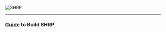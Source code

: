 ![SHRP](banner.png)

---------------


### [Guide](https://skyhawk-recovery-project.github.io/#/guide) to Build SHRP
